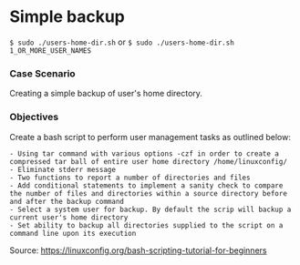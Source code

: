 # Simple backup

`$ sudo ./users-home-dir.sh`
or `$ sudo ./users-home-dir.sh 1_OR_MORE_USER_NAMES`

### Case Scenario
Creating a simple backup of user's home directory.

### Objectives
Create a bash script to perform user management tasks as outlined below:

    - Using tar command with various options -czf in order to create a compressed tar ball of entire user home directory /home/linuxconfig/
    - Eliminate stderr message
    - Two functions to report a number of directories and files
    - Add conditional statements to implement a sanity check to compare the number of files and directories within a source directory before and after the backup command
    - Select a system user for backup. By default the scrip will backup a current user's home directory
    - Set ability to backup all directories supplied to the script on a command line upon its execution

Source: https://linuxconfig.org/bash-scripting-tutorial-for-beginners